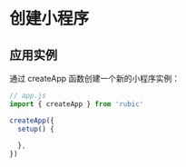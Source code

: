 # 创建小程序

## 应用实例

通过 createApp 函数创建一个新的小程序实例：

```ts
// app.js
import { createApp } from 'rubic'

createApp({
  setup() {
    
  },
})
```
